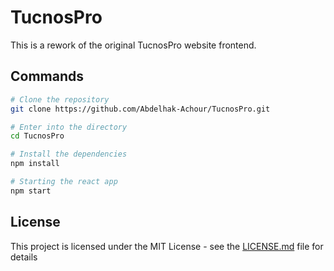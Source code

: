 # TucnosPro

This is a rework of the original TucnosPro website frontend.

## Commands

```bash
# Clone the repository
git clone https://github.com/Abdelhak-Achour/TucnosPro.git

# Enter into the directory
cd TucnosPro

# Install the dependencies
npm install

# Starting the react app
npm start
```

## License

This project is licensed under the MIT License - see the [LICENSE.md](LICENSE) file for details
